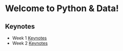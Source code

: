 # Welcome to Python & Data!

## Keynotes

- Week 1 [Keynotes](week1/week1.html)
- Week 2 [Keynotes](week2/week2.html)
